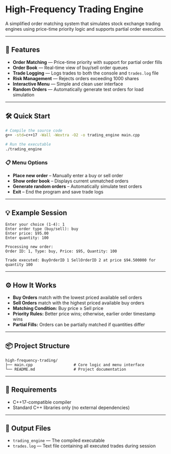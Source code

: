# High-Frequency Trading Engine

A simplified order matching system that simulates stock exchange trading engines using price-time priority logic and supports partial order execution.

---

## 🚀 Features

- **Order Matching** — Price-time priority with support for partial order fills  
- **Order Book** — Real-time view of buy/sell order queues  
- **Trade Logging** — Logs trades to both the console and `trades.log` file  
- **Risk Management** — Rejects orders exceeding 1000 shares  
- **Interactive Menu** — Simple and clean user interface  
- **Random Orders** — Automatically generate test orders for load simulation

---

## 🛠️ Quick Start

```bash
# Compile the source code
g++ -std=c++17 -Wall -Wextra -O2 -o trading_engine main.cpp

# Run the executable
./trading_engine
```

### 📋 Menu Options

- **Place new order** – Manually enter a buy or sell order
- **Show order book** – Displays current unmatched orders
- **Generate random orders** – Automatically simulate test orders
- **Exit** – End the program and save trade logs

---

## 💡 Example Session

```
Enter your choice (1-4): 1
Enter order type (buy/sell): buy
Enter price: $95.00
Enter quantity: 100

Processing new order:
Order ID: 1, Type: buy, Price: $95, Quantity: 100

Trade executed: BuyOrderID 1 SellOrderID 2 at price $94.500000 for quantity 100
```

---

## ⚙️ How It Works

- **Buy Orders** match with the lowest priced available sell orders
- **Sell Orders** match with the highest priced available buy orders
- **Matching Condition:** Buy price ≥ Sell price
- **Priority Rules:** Better price wins; otherwise, earlier order timestamp wins
- **Partial Fills:** Orders can be partially matched if quantities differ

---

## 📦 Project Structure

```
high-frequency-trading/
├── main.cpp                  # Core logic and menu interface
└── README.md                 # Project documentation
```

---

## 📌 Requirements

- C++17-compatible compiler
- Standard C++ libraries only (no external dependencies)

---

## 📄 Output Files

- `trading_engine` — The compiled executable
- `trades.log` — Text file containing all executed trades during session
